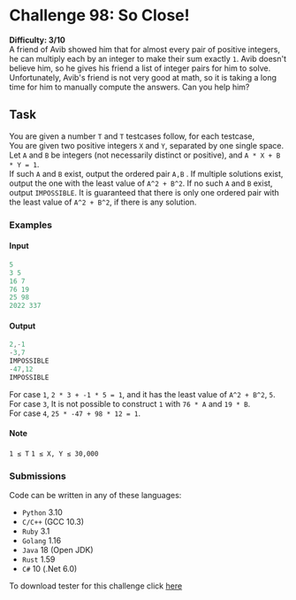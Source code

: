 # Challenge 98: So Close!

**Difficulty: 3/10**  
A friend of Avib showed him that for almost every pair of positive integers, he can multiply each by an integer to make their sum exactly `1`.
Avib doesn't believe him, so he gives his friend a list of integer pairs for him to solve. Unfortunately, Avib's friend is not very good at math, so it is taking a long time for him to manually compute the answers. Can you help him?

## Task

You are given a number `T` and `T` testcases follow, for each testcase,  
You are given two positive integers `X` and `Y`, separated by one single space.  
Let `A` and `B` be integers (not necessarily distinct or positive), and `A * X + B * Y = 1`.  
If such `A` and `B` exist, output the ordered pair `A,B` . If multiple solutions exist, output the one with the least value of `A^2 + B^2`. If no such `A` and `B` exist, output `IMPOSSIBLE`.
It is guaranteed that there is only one ordered pair with the least value of `A^2 + B^2`, if there is any solution.

### Examples

#### Input

```rs
5
3 5
16 7
76 19
25 98
2022 337
```

#### Output

```rs
2,-1
-3,7
IMPOSSIBLE
-47,12
IMPOSSIBLE
```

For case `1`, `2 * 3 + -1 * 5 = 1`, and it has the least value of `A^2 + B^2`, `5`.  
For case `3`, It is not possible to construct `1` with `76 * A` and `19 * B`.  
For case `4`, `25 * -47 + 98 * 12 = 1`.

#### Note

`1 ≤ T`
`1 ≤ X, Y ≤ 30,000`

### Submissions

Code can be written in any of these languages:

- `Python` 3.10
- `C/C++` (GCC 10.3)
- `Ruby` 3.1
- `Golang` 1.16
- `Java` 18 (Open JDK)
- `Rust` 1.59
- `C#` 10 (.Net 6.0)

To download tester for this challenge click [here](https://downgit.github.io/#/home?url=https://github.com/Pomroka/TWT_Challenges_Tester/tree/main/PreviousChallenges/Challenge_98)
